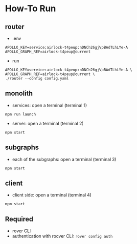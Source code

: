 # How-To Run

## router

* .env

```
APOLLO_KEY=service:airlock-t4peup:nDNCh26gjVpBAdTLhLYe-A
APOLLO_GRAPH_REF=airlock-t4peup@current
```

* run

```
APOLLO_KEY=service:airlock-t4peup:nDNCh26gjVpBAdTLhLYe-A \
APOLLO_GRAPH_REF=airlock-t4peup@current \
./router --config config.yaml
```

## monolith

* services: open a terminal (terminal 1)

```
npm run launch
```

* server: open a terminal (terminal 2)

```
npm start
```

## subgraphs

* each of the subgraphs: open a terminal (terminal 3)

```
npm start
```

## client

* client side: open a terminal (terminal 4)

```
npm start
```


## Required

* rover CLI
* authentication with rocver CLI: `rover config auth`












